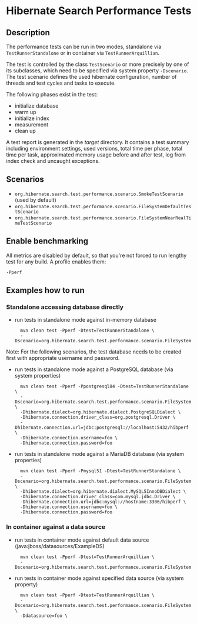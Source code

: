 Hibernate Search Performance Tests
==================================

## Description

The performance tests can be run in two modes, standalone via `TestRunnerStandalone` or in container
via `TestRunnerArquillian`.

The test is controlled by the class `TestScenario` or more precisely by one of its subclasses,
which need to be specified via system property `-Dscenario`.
The test scenario defines the used hibernate configuration, number of threads and test cycles and
tasks to execute.

The following phases exist in the test:
* initialize database
* warm up
* initialize index
* measurement
* clean up

A test report is generated in the *target* directory. It contains a test summary including environment
settings, used versions, total time per phase, total time per task, approximated memory usage before
and after test, log from index check and uncaught exceptions.


## Scenarios

- `org.hibernate.search.test.performance.scenario.SmokeTestScenario` (used by default)
- `org.hibernate.search.test.performance.scenario.FileSystemDefaultTestScenario`
- `org.hibernate.search.test.performance.scenario.FileSystemNearRealTimeTestScenario`


## Enable benchmarking

All metrics are disabled by default, so that you're not forced to run lengthy test for any build.
A profile enables them:

    -Pperf


## Examples how to run

### Standalone accessing database directly

- run tests in standalone mode against in-memory database

        mvn clean test -Pperf -Dtest=TestRunnerStandalone \
        -Dscenario=org.hibernate.search.test.performance.scenario.FileSystemDefaultTestScenario

Note: For the following scenarios, the test database needs to be created first with appropriate
username and password.

- run tests in standalone mode against a PostgreSQL database (via system properties)

        mvn clean test -Pperf -Ppostgresql84 -Dtest=TestRunnerStandalone \
        -Dscenario=org.hibernate.search.test.performance.scenario.FileSystemDefaultTestScenario \
        -Dhibernate.dialect=org.hibernate.dialect.PostgreSQLDialect \
        -Dhibernate.connection.driver_class=org.postgresql.Driver \
        -Dhibernate.connection.url=jdbc:postgresql://localhost:5432/hibperf \
        -Dhibernate.connection.username=foo \
        -Dhibernate.connection.password=foo

- run tests in standalone mode against a MariaDB database (via system properties)

        mvn clean test -Pperf -Pmysql51 -Dtest=TestRunnerStandalone \
        -Dscenario=org.hibernate.search.test.performance.scenario.FileSystemDefaultTestScenario \
        -Dhibernate.dialect=org.hibernate.dialect.MySQL5InnoDBDialect \
        -Dhibernate.connection.driver_class=com.mysql.jdbc.Driver \
        -Dhibernate.connection.url=jdbc:mysql://hostname:3306/hibperf \
        -Dhibernate.connection.username=foo \
        -Dhibernate.connection.password=foo

### In container against a data source

- run tests in container mode against default data source (java:jboss/datasources/ExampleDS)

        mvn clean test -Pperf -Dtest=TestRunnerArquillian \
        -Dscenario=org.hibernate.search.test.performance.scenario.FileSystemDefaultTestScenario

- run tests in container mode against specified data source (via system property)

        mvn clean test -Pperf -Dtest=TestRunnerArquillian \
        -Dscenario=org.hibernate.search.test.performance.scenario.FileSystemDefaultTestScenario \
        -Ddatasource=foo \
